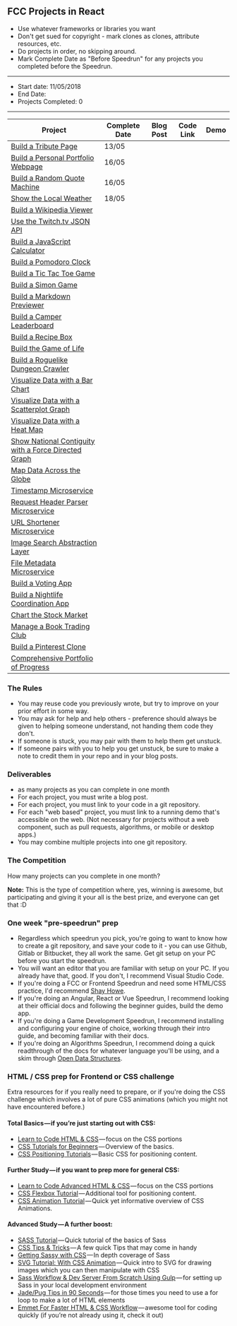 ## FCC Projects in React

* Use whatever frameworks or libraries you want
* Don't get sued for copyright - mark clones as clones, attribute resources, etc.
* Do projects in order, no skipping around.
* Mark Complete Date as "Before Speedrun" for any projects you completed before the Speedrun.


-----

- Start date: 11/05/2018
- End Date:
- Projects Completed: 0

-----

| Project                                                                                     | Complete Date | Blog Post | Code Link | Demo |
| ------------------------------------------------------------------------------------------- | ------------- | --------- | --------- | ---- |
| [Build a Tribute Page](./src/frontend/tribute-page)                                         |     13/05     |           |           |      |
| [Build a Personal Portfolio Webpage](./src/frontend/portfolio)                              |     16/05     |           |           |      |
| [Build a Random Quote Machine](./src/frontend/random-quote-machine)                         |     16/05     |           |           |      |
| [Show the Local Weather](./src/frontend/local-weather)                                      |     18/05     |           |           |      |
| [Build a Wikipedia Viewer](./src/frontend/wikipedia-viewer)                                 |               |           |           |      |
| [Use the Twitch.tv JSON API](./src/frontend/twitch-client)                                  |               |           |           |      |
| [Build a JavaScript Calculator](./src/frontend/calculator)                                  |               |           |           |      |
| [Build a Pomodoro Clock](./src/frontend/pomodoro-clock)                                     |               |           |           |      |
| [Build a Tic Tac Toe Game](./src/frontend/tictactoe-game)                                   |               |           |           |      |
| [Build a Simon Game](./src/frontend/simon-game)                                             |               |           |           |      |
| [Build a Markdown Previewer](./src/data-vis/markdown-previewer)                             |               |           |           |      |
| [Build a Camper Leaderboard](./src/data-vis/camper-leaderboard)                             |               |           |           |      |
| [Build a Recipe Box](./src/data-vis/recipe-box)                                             |               |           |           |      |
| [Build the Game of Life](./src/data-vis/game-of-life)                                       |               |           |           |      |
| [Build a Roguelike Dungeon Crawler](./src/data-vis/dungeon-crawler)                         |               |           |           |      |
| [Visualize Data with a Bar Chart](./src/data-vis/bar-chart)                                 |               |           |           |      |
| [Visualize Data with a Scatterplot Graph](./src/data-vis/scatterplot-graph)                 |               |           |           |      |
| [Visualize Data with a Heat Map](./src/data-vis/heat-map)                                   |               |           |           |      |
| [Show National Contiguity with a Force Directed Graph](./src/data-vis/force-directed-graph) |               |           |           |      |
| [Map Data Across the Globe](./src/data-vis/data-across-globe)                               |               |           |           |      |
| [Timestamp Microservice](./src/backend/api-timestamp)                                       |               |           |           |      |
| [Request Header Parser Microservice](./src/backend/api-request-header)                      |               |           |           |      |
| [URL Shortener Microservice](./src/backend/api-url-shortener)                               |               |           |           |      |
| [Image Search Abstraction Layer](./src/backend/api-image-search)                            |               |           |           |      |
| [File Metadata Microservice](./src/backend/api-file-metadata)                               |               |           |           |      |
| [Build a Voting App](./src/backend/app-voting)                                              |               |           |           |      |
| [Build a Nightlife Coordination App](./src/backend/app-nightlife)                           |               |           |           |      |
| [Chart the Stock Market](./src/backend/app-stock-market)                                    |               |           |           |      |
| [Manage a Book Trading Club](./src/backend/app-book-trading)                                |               |           |           |      |
| [Build a Pinterest Clone](./src/backend/app-pinterest-clone)                                |               |           |           |      |
| [Comprehensive Portfolio of Progress](./src/portfolio)                             |               |           |           |      |



### The Rules

* You may reuse code you previously wrote, but try to improve on your prior effort in some way.
* You may ask for help and help others - preference should always be given to helping someone understand, not handing them code they don't.
* If someone is stuck, you may pair with them to help them get unstuck.
* If someone pairs with you to help you get unstuck, be sure to make a note to credit them in your repo and in your blog posts.

### Deliverables

* as many projects as you can complete in one month
* For each project, you must write a blog post.
* For each project, you must link to your code in a git repository.
* For each "web based" project, you must link to a running demo that's accessible on the web. (Not necessary for projects without a web component, such as pull requests, algorithms, or mobile or desktop apps.)
* You may combine multiple projects into one git repository.

### The Competition

How many projects can you complete in one month?

**Note:** This is the type of competition where, yes, winning is awesome, but participating and giving it your all is the best prize, and everyone can get that :D

### One week "pre-speedrun" prep

* Regardless which speedrun you pick, you're going to want to know how to create a git repository, and save your code to it - you can use Github, Gitlab or Bitbucket, they all work the same. Get git setup on your PC before you start the speedrun.
* You will want an editor that you are familiar with setup on your PC. If you already have that, good. If you don't, I recommend Visual Studio Code.
* If you're doing a FCC or Frontend Speedrun and need some HTML/CSS practice, I'd recommend [Shay Howe](https://learn.shayhowe.com/).
* If you're doing an Angular, React or Vue Speedrun, I recommend looking at their official docs and following the beginner guides, build the demo app.
* If you're doing a Game Development Speedrun, I recommend installing and configuring your engine of choice, working through their intro guide, and becoming familiar with their docs.
* If you're doing an Algorithms Speedrun, I recommend doing a quick readthrough of the docs for whatever language you'll be using, and a skim through [Open Data Structures](http://opendatastructures.org/).

### HTML / CSS prep for Frontend or CSS challenge

Extra resources for if you really need to prepare, or if you're doing the CSS challenge which involves a lot of pure CSS animations (which you might not have encountered before.)

#### Total Basics — if you’re just starting out with CSS:

* [Learn to Code HTML & CSS](https://learn.shayhowe.com/html-css/) — focus on the CSS portions
* [CSS Tutorials for Beginners](https://www.youtube.com/playlist?list=PL4cUxeGkcC9gQeDH6xYhmO-db2mhoTSrT) — Overview of the basics.
* [CSS Positioning Tutorials](https://www.youtube.com/playlist?list=PL4cUxeGkcC9hudKGi5o5UiWuTAGbxiLTh) — Basic CSS for positioning content.

#### Further Study — if you want to prep more for general CSS:

* [Learn to Code Advanced HTML & CSS](https://learn.shayhowe.com/advanced-html-css/) — focus on the CSS portions
* [CSS Flexbox Tutorial](https://www.youtube.com/watch?v=Y8zMYaD1bz0&list=PL4cUxeGkcC9i3FXJSUfmsNOx8E7u6UuhG) — Additional tool for positioning content.
* [CSS Animation Tutorial](https://www.youtube.com/watch?v=jgw82b5Y2MU&list=PL4cUxeGkcC9iGYgmEd2dm3zAKzyCGDtM5) — Quick yet informative overview of CSS Animations.

#### Advanced Study — A further boost:

* [SASS Tutorial](https://www.youtube.com/watch?v=St5B7hnMLjg&list=PL4cUxeGkcC9iEwigam3gTjU_7IA3W2WZA) — Quick tutorial of the basics of Sass
* [CSS Tips & Tricks](https://www.youtube.com/watch?v=B9OZkATMbag&list=PL4cUxeGkcC9htzG9o-QzCTsGMbmfuF4kk) — A few quick Tips that may come in handy
* [Getting Sassy with CSS](http://www.sassshop.com/#/) — In depth coverage of Sass
* [SVG Tutorial: With CSS Animation](https://www.youtube.com/watch?v=IM8eTD01UE8) — Quick intro to SVG for drawing images which you can then manipulate with CSS
* [Sass Workflow & Dev Server From Scratch Using Gulp](https://www.youtube.com/watch?v=rmXVmfx3rNo) — for setting up Sass in your local development environment
* [Jade/Pug Tips in 90 Seconds](https://www.youtube.com/watch?v=JqCs1pdmf9o&list=PLHrxuCR-0CcSWiMuLf58iuIsNlP549-Sk) — for those times you need to use a for loop to make a lot of HTML elements
* [Emmet For Faster HTML & CSS Workflow](https://www.youtube.com/watch?v=5BIAdWNcr8Y) — awesome tool for coding quickly (if you’re not already using it, check it out)
